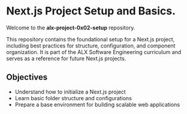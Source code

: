 # Next.js Project Setup and Basics.
Welcome to the **alx-project-0x02-setup** repository.

This repository contains the foundational setup for a Next.js project, including best practices for structure, configuration, and component organization. It is part of the ALX Software Engineering curriculum and serves as a reference for future Next.js projects.

## Objectives
- Understand how to initialize a Next.js project
- Learn basic folder structure and configurations
- Prepare a base environment for building scalable web applications
